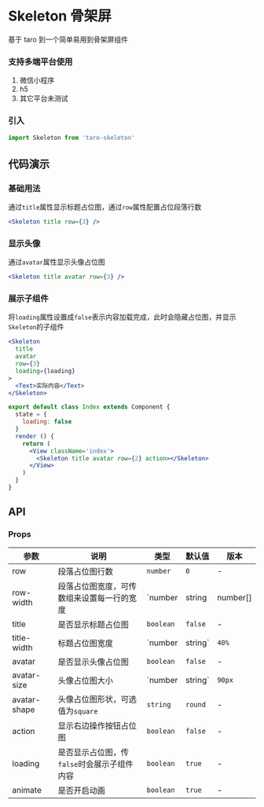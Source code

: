 # Skeleton 骨架屏
基于 taro 到一个简单易用到骨架屏组件

### 支持多端平台使用 
1. 微信小程序
2. h5
3. 其它平台未测试

### 引入

``` javascript
import Skeleton from 'taro-skeleton'
```

## 代码演示

### 基础用法

通过`title`属性显示标题占位图，通过`row`属性配置占位段落行数

``` jsx
<Skeleton title row={3} />
```

### 显示头像

通过`avatar`属性显示头像占位图

``` jsx
<Skeleton title avatar row={3} />
```

### 展示子组件

将`loading`属性设置成`false`表示内容加载完成，此时会隐藏占位图，并显示`Skeleton`的子组件

``` jsx
<Skeleton
  title
  avatar
  row={3}
  loading={loading}
>
  <Text>实际内容</Text>
</Skeleton>
```

```jsx
export default class Index extends Component {
  state = {
    loading: false
  }
  render () {
    return (
      <View className='index'>
        <Skeleton title avatar row={2} action></Skeleton>
      </View>
    )
  }
}
```

## API

### Props

| 参数 | 说明 | 类型 | 默认值 | 版本 |
|------|------|------|------|------|
| row | 段落占位图行数 | `number` | `0` | - |
| row-width | 段落占位图宽度，可传数组来设置每一行的宽度 | `number | string | number[] | string[]` | `100%` | - |
| title | 是否显示标题占位图 | `boolean` | `false` | - |
| title-width | 标题占位图宽度 | `number | string` | `40%` | - |
| avatar | 是否显示头像占位图 | `boolean` | `false` | - |
| avatar-size | 头像占位图大小 | `number | string` | `90px` | - |
| avatar-shape | 头像占位图形状，可选值为`square` | `string` | `round` | - |
| action | 显示右边操作按钮占位图 | `boolean` | `false` | - |
| loading | 是否显示占位图，传`false`时会展示子组件内容 | `boolean` | `true` | - 
| animate | 是否开启动画 | `boolean` | `true` | - |
